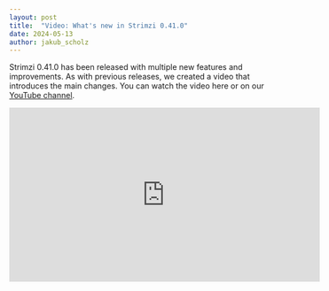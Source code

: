 ```yaml
---
layout: post
title:  "Video: What's new in Strimzi 0.41.0"
date: 2024-05-13
author: jakub_scholz
---
```


Strimzi 0.41.0 has been released with multiple new features and improvements.
As with previous releases, we created a video that introduces the main changes.
You can watch the video here or on our [YouTube channel](https://youtu.be/3HmGC7V5GZY).

<!--more-->

<iframe width="560" height="315" src="https://www.youtube.com/embed/3HmGC7V5GZY" frameborder="0" allow="accelerometer; autoplay; encrypted-media; gyroscope; picture-in-picture" allowfullscreen></iframe>
